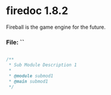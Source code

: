 
# firedoc 1.8.2

Fireball is the game engine for the future.


### File: ``

```js

/**
 * Sub Module Description 1
 *
 * @module submod1
 * @main submod1
 */

```
